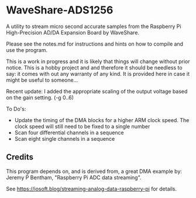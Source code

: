 # WaveShare-ADS1256

A utility to stream micro second accurate samples from the Raspberry Pi High-Precision AD/DA Expansion Board by WaveShare.   

Please see the notes.md for instructions and hints on how to compile and use the program.

This is a work in progress and it is likely that things will change without prior notice. This is a hobby project and and therefore it should be needless to say: it comes with out any warranty of any kind. It is provided here in case it might be useful to someone...

Recent update:
I added the appropriate scaling of the output voltage based on the gain setting. (-g 0..6)

To Do's:
- Update the timing of the DMA blocks for a higher ARM clock speed. The clock speed will still need to be fixed to a single number
- Scan four differential channels in a sequence
- Scan eight single channels in a sequence  

## Credits

This program depends on, and is derived from, a great DMA example by:
Jeremy P Bentham, "Raspberry Pi ADC data streaming".

See https://iosoft.blog/streaming-analog-data-raspberry-pi for details.
